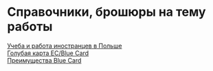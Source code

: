 # Справочники, брошюры на тему работы

[Учеба и работа иностранцев в Польше](https://yadi.sk/i/MB1k25L03QHHmB)  
[Голубая карта EC/Blue Card](https://yadi.sk/i/cCcqg3Uq3QHJ49)  
[Преимущества Blue Card](https://yadi.sk/i/0GP9zfDI3QHJ7S)  